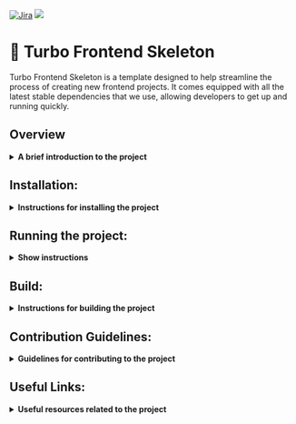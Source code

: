 [![Jira](https://badgen.net/badge/icon/jira?icon=jira&label)](https://github.com/SanjeebLama/Frontend-Skeleton)
[![](https://img.shields.io/badge/Documentation-darkblue?style=flat&logo=notion&logoWidth=20&logoHeight=20)](https://github.com/SanjeebLama/Frontend-Skeleton)

# 🚀 Turbo Frontend Skeleton

Turbo Frontend Skeleton is a template designed to help streamline the process of creating new frontend projects. It comes equipped with all the latest stable dependencies that we use, allowing developers to get up and running quickly.

## Overview

<details><summary><b>A brief introduction to the project</b></summary>
  
<br>This turborepo uses **Yarn** as a package manager. It includes the following packages/apps:
  
**Apps and Packages**

- `docs`: a [Next.js](https://nextjs.org/) app
- `web`: another [Next.js](https://nextjs.org/) app
- `ui`: a stub React component library shared by both `web` and `docs` applications
- `eslint-config-custom`: `eslint` configurations (includes `eslint-config-next` and `eslint-config-prettier`)
- `tsconfig`: `tsconfig.json`s used throughout the monorepo

Each package/app is 100% [TypeScript](https://www.typescriptlang.org/).

**Tech Stack:**

| Technology                                                  | Description                                                                                                |
| :---------------------------------------------------------- | :--------------------------------------------------------------------------------------------------------- |
| [Next.js](https://nextjs.org/)                              | A React-based framework for building modern web applications                                               |
| [Tailwind CSS](https://tailwindcss.com)                     | A utility-first CSS framework for rapidly building custom designs                                          |
| [Chakra UI](https://chakra-ui.com)                          | A simple and modular component library for React applications                                              |
| [Storybook](https://storybook.js.org)                       | An open-source tool for building UI components and pages in isolation                                      |
| [React Query](https://tanstack.com)                         | A library for managing and caching server state in React applications                                      |
| [React Hook Form](https://react-hook-form.com)              | A performant, flexible and extensible forms library for React with easy-to-use validation features         |
| [zod](https://github.com/vriad/zod)                         | A TypeScript-first schema validation tool that is intuitive, type-safe and practical                       |
| [next-i18next](https://github.com/isaachinman/next-i18next) | A plugin for Next.js that provides a simple, powerful way to add internationalization to your app          |
| [Sentry](https://sentry.io/)                                | A cloud-based platform for error monitoring, logging and aggregation in software applications and services |

**Utilities**

This turborepo has some additional tools already setup for you:

| Technology | Description                                        |
| :--------- | :------------------------------------------------- |
| TypeScript | A strict syntactical superset of JavaScript        |
| ESLint     | A pluggable linting utility for JavaScript and JSX |
| Prettier   | An opinionated code formatter                      |

#### Project Tree

```
frontend-skeleton
├─ .vscode
│  └─ settings.json
├─ apps
│  ├─ docs
│  │  ├─ .eslintrc.js
│  │  ├─ README.md
│  │  ├─ next-env.d.ts
│  │  ├─ next.config.js
│  │  ├─ package.json
│  │  ├─ pages
│  │  │  ├─ _app.tsx
│  │  │  └─ index.tsx
│  │  ├─ postcss.config.js
│  │  ├─ styles
│  │  │  └─ globals.css
│  │  ├─ tailwind.config.js
│  │  └─ tsconfig.json
│  └─ web
│     ├─ .eslintrc.js
│     ├─ .lighthouseci
│     ├─ README.md
│     ├─ next-env.d.ts
│     ├─ next-i18next.config.js
│     ├─ next.config.js
│     ├─ package.json
│     ├─ pages
│     │  ├─ _app.tsx
│     │  ├─ _error.tsx
│     │  ├─ api
│     │  │  ├─ axios
│     │  │  │  └─ index.tsx
│     │  │  └─ error.tsx
│     │  ├─ index.tsx
│     │  └─ playground
│     │     ├─ axios
│     │     │  └─ index.tsx
│     │     ├─ index.tsx
│     │     ├─ react-form
│     │     │  └─ index.tsx
│     │     └─ users
│     │        └─ index.tsx
│     ├─ postcss.config.js
│     ├─ public
│     │  └─ static
│     │     ├─ assets
│     │     │  ├─ Axios.png
│     │     │  ├─ axios_example.png
│     │     │  ├─ i18-example.png
│     │     │  ├─ react-hook-form.png
│     │     │  └─ react-query-fetch.png
│     │     └─ locales
│     │        ├─ en
│     │        │  └─ common.json
│     │        └─ ja
│     │           └─ common.json
│     ├─ sentry.client.config.js
│     ├─ sentry.edge.config.js
│     ├─ sentry.server.config.js
│     ├─ services
│     │  ├─ axios.ts
│     │  └─ index.ts
│     ├─ styles
│     │  └─ globals.css
│     ├─ tailwind.config.js
│     └─ tsconfig.json
├─ package.json
├─ packages
│  ├─  next-i18next-config
│  │  ├─ next-i18next.config.js
│  │  └─ package.json
│  ├─ eslint-config-custom
│  │  ├─ index.js
│  │  └─ package.json
│  ├─ tailwind-config
│  │  ├─ package.json
│  │  ├─ postcss.config.js
│  │  └─ tailwind.config.js
│  ├─ tsconfig
│  │  ├─ README.md
│  │  ├─ base.json
│  │  ├─ nextjs.json
│  │  ├─ package.json
│  │  └─ react-library.json
│  └─ ui
│     ├─ .babelrc.json
│     ├─ .storybook
│     │  ├─ main.js
│     │  └─ preview.js
│     ├─ components
│     │  ├─ atoms
│     │  │  ├─ Axios
│     │  │  │  ├─ Drawer
│     │  │  │  │  └─ index.tsx
│     │  │  │  ├─ Modal
│     │  │  │  │  └─ index.tsx
│     │  │  │  ├─ Table
│     │  │  │  │  └─ index.tsx
│     │  │  │  └─ index.tsx
│     │  │  ├─ CustomDatePicker
│     │  │  │  └─ index.tsx
│     │  │  ├─ CustomInput
│     │  │  │  └─ index.tsx
│     │  │  ├─ CustomPasswordInput
│     │  │  │  └─ index.tsx
│     │  │  ├─ CustomSelect
│     │  │  │  └─ index.tsx
│     │  │  ├─ CustomizableButton
│     │  │  │  └─ index.tsx
│     │  │  ├─ DocumentationButton
│     │  │  │  └─ index.tsx
│     │  │  ├─ NumberInput
│     │  │  │  └─ index.tsx
│     │  │  ├─ RequiredIcon
│     │  │  │  └─ index.tsx
│     │  │  ├─ StoryButton
│     │  │  │  ├─ StoryButton.stories.tsx
│     │  │  │  └─ index.tsx
│     │  │  ├─ TechStackInfo
│     │  │  │  └─ index.tsx
│     │  │  └─ index.ts
│     │  ├─ index.ts
│     │  ├─ molecules
│     │  │  └─ index.ts
│     │  └─ organisms
│     │     └─ index.ts
│     ├─ index.tsx
│     ├─ package.json
│     ├─ postcss.config.js
│     ├─ stories
│     │  ├─ Button.stories.tsx
│     │  ├─ Button.tsx
│     │  ├─ Header.stories.tsx
│     │  ├─ Header.tsx
│     │  ├─ Introduction.stories.mdx
│     │  ├─ Page.stories.tsx
│     │  ├─ Page.tsx
│     │  ├─ assets
│     │  │  ├─ code-brackets.svg
│     │  │  ├─ colors.svg
│     │  │  ├─ comments.svg
│     │  │  ├─ direction.svg
│     │  │  ├─ flow.svg
│     │  │  ├─ plugin.svg
│     │  │  ├─ repo.svg
│     │  │  └─ stackalt.svg
│     │  ├─ button.css
│     │  ├─ header.css
│     │  └─ page.css
│     ├─ styles
│     │  └─ globals.css
│     ├─ tailwind.config.js
│     ├─ tsconfig.json
│     └─ types
│        ├─ FormData.tsx
│        └─ index.tsx
├─ .eslintrc.js
├─ .git
├─ .gitignore
├─ .nvmrc
├─ .prettierrc
├─ README.md
├─ turbo.json
└─ yarn.lock

```

**Atomic Design System for Component Development**

- Atomic Design System is a methodology for creating design systems by breaking down the UI into fundamental building blocks called atoms, molecules, and organisms.
- Atoms are the smallest and most basic building blocks, molecules are groups of atoms that work together to form more complex and functional components, and organisms are groups of molecules and atoms that work together to form a more complete section or module of the interface.
- By using Atomic Design System, designers and developers can create scalable, reusable, and consistent components that can be easily maintained and updated.
- This approach promotes a more efficient and collaborative design process by providing a common language and framework for designers and developers to work with, while delivering high-quality and user-friendly experiences.

** Naming Convention**

- Use a consistent and descriptive naming convention across all projects and components within the mono repo.
- Avoid using ambiguous or generic names that could create confusion or conflicts with other projects or components within the mono repo.
- Package names should be descriptive and easy to remember. For example, a package that contains code for a web server might be named my-web-server.
- Directory names should be similar to package names, but they should be more specific. For example, the directory that contains the code for the web server's main logic might be named src/web-server.
- File names should be descriptive and include the name of the file's contents. For example, a file that contains the code for the web server's main logic might be named main.js.
- Consider using a versioning scheme in the naming convention to indicate the version of the project or component (e.g., "app-v1.0", "lib-v2.3", "ui-v1.2.3", etc.).

<p align="right"><a href="#-turbo-frontend-skeleton">⬆️</a></p>
 
</details>

## Installation:

<details><summary><b>Instructions for installing the project</b></summary>

<br>Open a command prompt or terminal window on your local computer. Navigate to the directory where you want to clone the repository.

1. Use the **`git clone`** command to clone the repository. The syntax is as follows:

```jsx
git clone https://github.com/SanjeebLama/frontend-skeleton.git
```

2. Go inside `frontend-skeleton` folder

```jsx
cd frontend-skeleton
```

3. Checkout to `develop` branch

```jsx
git checkout develop
```

4. Make sure to select the appropriate version of Node.js by using `nvm use` If you haven't installed nvm yet, you can follow the installation instructions at the [**official nvm repository on GitHub**](https://github.com/nvm-sh/nvm#installing-and-updating). This step is important to ensure that the project uses the correct version of Node.js and to avoid any potential compatibility issues.

5. After that you’ll first need to install all the dependencies

```jsx
yarn install
```

Good Job! 🤗 You successfully installed the skeleton, now we just need to run project.

<p align="right"><a href="#-turbo-frontend-skeleton">⬆️</a></p>

</details>

## Running the project:

<details><summary><b>Show instructions</b></summary>
  
<br>- To Run **both apps** from root

```jsx
   yarn run dev
```

<br>- To run **Web** workspace from root

```jsx
   yarn run web
```

<br>- To run **Docs** workspace from root

```jsx
   yarn run docs
```

 <p align="right"><a href="#-turbo-frontend-skeleton">⬆️</a></p>
</details>

## Build:

<details><summary><b>Instructions for building the project</b></summary>

<br>To build all apps and packages, run the following command:

```
cd frontend-skeleton
yarn run build
```

<p align="right"><a href="#-turbo-frontend-skeleton">⬆️</a></p>

</details>

## Contribution Guidelines:

<details><summary><b>Guidelines for contributing to the project</b></summary>
<br>
  
- Always create a new branch from the `develop` branch, and not from the main branch.
- Make your changes in the new branch and test thoroughly.
- Create a pull request (PR) for your changes so that they can be reviewed and merged into the develop branch.
- Never merge directly into the main branch. All changes to the main branch should be done through a pull request.

<p align="right"><a href="#-turbo-frontend-skeleton">⬆️</a></p>
</details>

## Useful Links:

<details><summary><b>Useful resources related to the project </b></summary>

<br>**Project Realted:**

- [Documentation](https://www.notion.so/Frontend-Skeleton-Documentation-adac91e528a0498fb3e9316c86f3183b)
- [Checklist](https://www.notion.so/Frontend-Skeleton-Dependencies-Checklist-82baa48de70f4e25aab67f501fb70358)

**Learn more about the power of Turborepo:**

- [Tasks](https://turbo.build/repo/docs/core-concepts/monorepos/running-tasks)
- [Caching](https://turbo.build/repo/docs/core-concepts/caching)
- [Remote Caching](https://turbo.build/repo/docs/core-concepts/remote-caching)
- [Filtering](https://turbo.build/repo/docs/core-concepts/monorepos/filtering)
- [Configuration Options](https://turbo.build/repo/docs/reference/configuration)
- [CLI Usage](https://turbo.build/repo/docs/reference/command-line-reference)

  <p align="right"><a href="#-turbo-frontend-skeleton">⬆️</a></p>

  </details>
